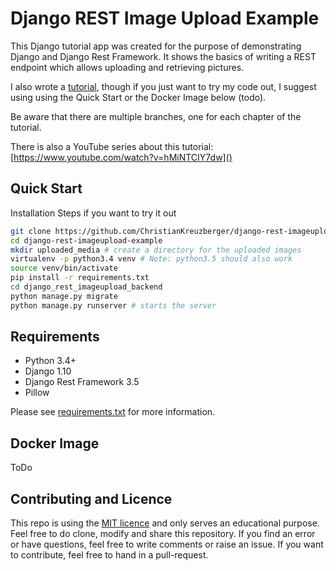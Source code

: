 # Django REST Image Upload Example
This Django tutorial app was created for the purpose of demonstrating Django and Django Rest Framework. It shows the basics
of writing a REST endpoint which allows uploading and retrieving pictures.

I also wrote a [tutorial](tutorial/README.md), though if you just want to try my code out, I suggest using using the Quick Start 
or the Docker Image below (todo).

Be aware that there are multiple branches, one for each chapter of the tutorial.

There is also a YouTube series about this tutorial:
[https://www.youtube.com/watch?v=hMiNTCIY7dw]()


## Quick Start
Installation Steps if you want to try it out
```bash
git clone https://github.com/ChristianKreuzberger/django-rest-imageupload-example.git
cd django-rest-imageupload-example
mkdir uploaded_media # create a directory for the uploaded images
virtualenv -p python3.4 venv # Note: python3.5 should also work
source venv/bin/activate
pip install -r requirements.txt
cd django_rest_imageupload_backend
python manage.py migrate
python manage.py runserver # starts the server 
```

## Requirements
* Python 3.4+
* Django 1.10
* Django Rest Framework 3.5
* Pillow

Please see [requirements.txt](requirements.txt) for more information.

## Docker Image
ToDo

## Contributing and Licence
This repo is using the [MIT licence](LICENSE) and only serves an educational purpose. Feel free to do clone, modify and share this repository.
If you find an error or have questions, feel free to write comments or raise an issue. If you want to contribute, feel free to hand in a 
pull-request.
